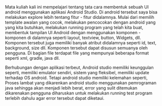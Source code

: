 Mata kuliah kali ini mempelajari tentang tata cara membentuk sebuah UI android menggunakan aplikasi Android Studio. 
Di android tersebut saya bisa melakukan explore lebih tentang fitur - fitur didalamnya. Mulai dari memilih template awalan yang cocok, melakukan pencocokan dengan android yang yang kita butuhkan, melakukan running program yang telah kita buat, membentuk tampilan UI Android dengan menggunakan komponen - komponen di dalamnya seperti layout, textview, button, Widgets, dll. 
Komponen tersebut juga memiliki banyak atribut didalamnya seperti id, text, background, size dll. Komponen tersebut dapat disusun semuanya oleh pengguna. Di bagian file terdapat file yang mempunyai beberapa format seperti xml, gradle, java dll.

Berhubungan dengan aplikasi terbeut, Android studio memiliki keunggulan seperti, memiliki emulator sendiri, sistem yang fleksibel, memiliki update terhadap OS android. 
Tetapi android studio memiliki kelemahan seperti, Proses lambat yang dikarenkan android studio menggunakan pemrograman java sehingga akan menjadi lebih berat, error yang sulit ditemukan dikarenakan pengguna diharuskan untuk melakukan running test program terlebih dahulu agar error tersebut dapat diketaui.  
